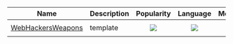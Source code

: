 | Name | Description | Popularity | Language | Metadata |
| ---------- | :---------- | :----------: | :----------: | :----------: |
| [WebHackersWeapons](https://github.com/hahwul/WebHackersWeapons) | template | ![](https://img.shields.io/github/stars/hahwul/WebHackersWeapons) | ![](https://img.shields.io/github/languages/top/hahwul/WebHackersWeapons) | ![](https://img.shields.io/github/repo-size/hahwul/WebHackersWeapons)<br>![](https://img.shields.io/github/license/hahwul/WebHackersWeapons) |
